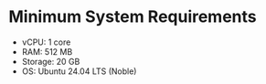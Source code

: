 # Minimum System Requirements

- vCPU: 1 core
- RAM: 512 MB
- Storage: 20 GB
- OS: Ubuntu 24.04 LTS (Noble)
